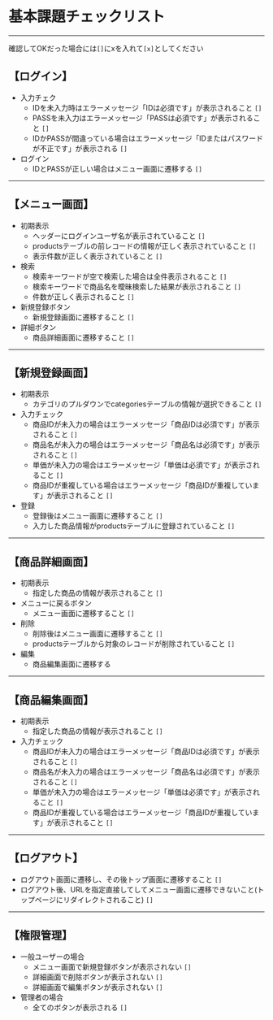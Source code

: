 # 基本課題チェックリスト

---

確認してOKだった場合には`[]`にxを入れて`[x]`としてください

## 【ログイン】

* 入力チェク
  * IDを未入力時はエラーメッセージ「IDは必須です」が表示されること `[]` 
  * PASSを未入力はエラーメッセージ「PASSは必須です」が表示されること `[]`  
  * IDかPASSが間違っている場合はエラーメッセージ「IDまたはパスワードが不正です」が表示される `[]`
* ログイン
  * IDとPASSが正しい場合はメニュー画面に遷移する `[]`

---

## 【メニュー画面】

* 初期表示
  * ヘッダーにログインユーザ名が表示されていること `[]`
  * productsテーブルの前レコードの情報が正しく表示されていること `[]`
  * 表示件数が正しく表示されていること `[]`
* 検索
  * 検索キーワードが空で検索した場合は全件表示されること `[]`
  * 検索キーワードで商品名を曖昧検索した結果が表示されること `[]`
  * 件数が正しく表示されること `[]`
* 新規登録ボタン
  * 新規登録画面に遷移すること `[]`
* 詳細ボタン
  * 商品詳細画面に遷移すること `[]`

---

## 【新規登録画面】

* 初期表示
  * カテゴリのプルダウンでcategoriesテーブルの情報が選択できること `[]`
* 入力チェック
  * 商品IDが未入力の場合はエラーメッセージ「商品IDは必須です」が表示されること `[]`
  * 商品名が未入力の場合はエラーメッセージ「商品名は必須です」が表示されること `[]`
  * 単価が未入力の場合はエラーメッセージ「単価は必須です」が表示されること `[]`
  * 商品IDが重複している場合はエラーメッセージ「商品IDが重複しています」が表示されること `[]`
* 登録
  * 登録後はメニュー画面に遷移すること `[]`
  * 入力した商品情報がproductsテーブルに登録されていること `[]`

---

## 【商品詳細画面】

* 初期表示
  * 指定した商品の情報が表示されること `[]`
* メニューに戻るボタン
  * メニュー画面に遷移すること `[]`
* 削除
  * 削除後はメニュー画面に遷移すること `[]`
  * productsテーブルから対象のレコードが削除されていること `[]`
* 編集
  * 商品編集画面に遷移する

---

## 【商品編集画面】

* 初期表示
  * 指定した商品の情報が表示されること `[]`
* 入力チェック
  * 商品IDが未入力の場合はエラーメッセージ「商品IDは必須です」が表示されること `[]`
  * 商品名が未入力の場合はエラーメッセージ「商品名は必須です」が表示されること `[]`
  * 単価が未入力の場合はエラーメッセージ「単価は必須です」が表示されること `[]`
  * 商品IDが重複している場合はエラーメッセージ「商品IDが重複しています」が表示されること `[]`

---

## 【ログアウト】

* ログアウト画面に遷移し、その後トップ画面に遷移すること `[]`
* ログアウト後、URLを指定直接してしてメニュー画面に遷移できないこと(トップページにリダイレクトされること) `[]`

---

## 【権限管理】

* 一般ユーザーの場合
  * メニュー画面で新規登録ボタンが表示されない `[]`
  * 詳細画面で削除ボタンが表示されない `[]`
  * 詳細画面で編集ボタンが表示されない `[]`
* 管理者の場合
  * 全てのボタンが表示される `[]`
